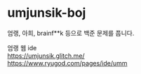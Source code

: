 # umjunsik-boj
엄랭, 아희, brainf**k 등으로 백준 문제를 풉니다.

엄랭 웹 ide </br>
https://umjunsik.glitch.me/ </br>
https://www.ryugod.com/pages/ide/umm </br>
